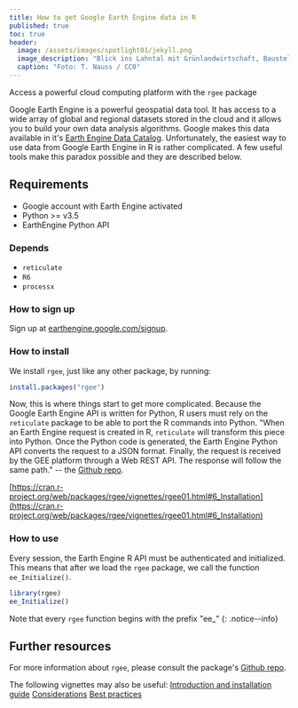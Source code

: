 ```yaml
---
title: How to get Google Earth Engine data in R
published: true
toc: true
header:
  image: /assets/images/spotlight01/jekyll.png
  image_description: "Blick ins Lahntal mit Grünlandwirtschaft, Baustelle für Stromtrassen und Regenbogen."
  caption: "Foto: T. Nauss / CC0"
---
```


Access a powerful cloud computing platform with the `rgee` package 

<!--more-->

Google Earth Engine is a powerful geospatial data tool. It has access to a wide array of global and regional datasets stored in the cloud and it allows you to build your own data analysis algorithms. Google makes this data available in it's [Earth Engine Data Catalog](https://developers.google.com/earth-engine/datasets/).
Unfortunately, the easiest way to use data from Google Earth Engine in R is rather complicated. A few useful tools make this paradox possible and they are described below.


## Requirements

* Google account with Earth Engine activated
* Python >= v3.5
* EarthEngine Python API

### Depends

* `reticulate`
* `R6`
* `processx`

### How to sign up
Sign up at [earthengine.google.com/signup](earthengine.google.com/signup).

### How to install
We install `rgee`, just like any other package, by running:
```r
install.packages("rgee")
```
Now, this is where things start to get more complicated. Because the Google Earth Engine API is written for Python, R users must rely on the `reticulate` package to be able to port the R commands into Python. 
"When an Earth Engine request is created in R, `reticulate` will transform this piece into Python. Once the Python code is generated, the Earth Engine Python API converts the request to a JSON format. Finally, the request is received by the GEE platform through a Web REST API. The response will follow the same path." -- the [Github repo](https://github.com/r-spatial/rgee#how-does-rgee-work).

[https://cran.r-project.org/web/packages/rgee/vignettes/rgee01.html#6_Installation](https://cran.r-project.org/web/packages/rgee/vignettes/rgee01.html#6_Installation)

### How to use
Every session, the Earth Engine R API must be authenticated and initialized. This means that after we load the `rgee` package, we call the function `ee_Initialize()`. 

```r
library(rgee)
ee_Initialize()
```

Note that every `rgee` function begins with the prefix "ee_"
{: .notice--info}

## Further resources
For more information about `rgee`, please consult the package's [Github repo](https://github.com/r-spatial/rgee).

The following vignettes may also be useful:
[Introduction and installation guide](https://cran.r-project.org/web/packages/rgee/vignettes/rgee01.html)
[Considerations](https://cran.r-project.org/web/packages/rgee/vignettes/rgee02.html)
[Best practices](https://cran.r-project.org/web/packages/rgee/vignettes/rgee03.html)
